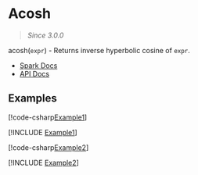 ﻿# Acosh

> _Since 3.0.0_

acosh(`expr`) - Returns inverse hyperbolic cosine of `expr`.

* [Spark Docs](https://spark.apache.org/docs/3.2.2/api/sql/index.html#acosh)
* [API Docs](xref:TypedSpark.NET.Columns.TypedNumericColumn`3.Acosh*)

## Examples

[!code-csharp[Example1](../../../TypedSpark.NET.Tests/Examples/Acosh.cs#Example1)]

[!INCLUDE [Example1](../../../TypedSpark.NET.Tests/Examples/__examples__/Acosh.Case1.md)]

[!code-csharp[Example2](../../../TypedSpark.NET.Tests/Examples/Acosh.cs#Example2)]

[!INCLUDE [Example2](../../../TypedSpark.NET.Tests/Examples/__examples__/Acosh.Case2.md)]
